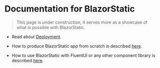 # Documentation for BlazorStatic

> This page is under construction, it serves more as a showcase of what is possible with BlazorStatic.

- Read about [Deployment](docs/deployment).

- How to produce BlazorStatic app from scratch is described [here](docs/new-start).

- How to use BlazorStatic with FluentUI or any other component library is described [here](docs/componentlibs).